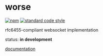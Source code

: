 worse
===

[![npm](https://img.shields.io/npm/v/worse.svg?style=flat-square)](https://npmjs.com/package/worse)
[![standard code style](https://img.shields.io/badge/style-standard-blue.svg?style=flat-square)](https://github.com/feross/standard)

rfc6455-compliant websocket implementation

status: **in development**

[documentation](docs/)